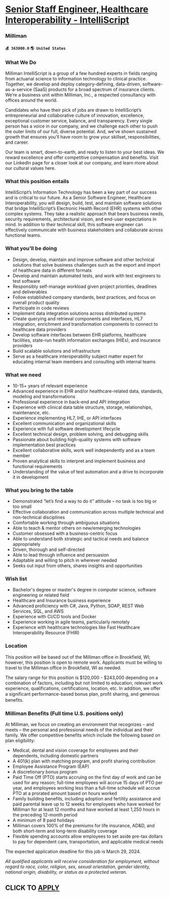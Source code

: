# [Senior Staff Engineer, Healthcare Interoperability - IntelliScript](https://www.remotewlb.com/apply/senior-staff-engineer-healthcare-interoperability-intelliscript)  
### Milliman  
#### `💰 363000.0` `🌎 United States`  

### What We Do

Milliman IntelliScript is a group of a few hundred experts in fields ranging from actuarial science to information technology to clinical practice. Together, we develop and deploy category-defining, data-driven, software-as-a-service (SaaS) products for a broad spectrum of insurance clients. We’re a business unit within Milliman, Inc., a respected consultancy with offices around the world.

Candidates who have their pick of jobs are drawn to IntelliScript’s entrepreneurial and collaborative culture of innovation, excellence, exceptional customer service, balance, and transparency. Every single person has a voice in our company, and we challenge each other to push the outer limits of our full, diverse potential. And, we’ve shown sustained growth that ensures you’ll have room to grow your skillset, responsibilities, and career.

Our team is smart, down-to-earth, and ready to listen to your best ideas. We reward excellence and offer competitive compensation and benefits. Visit our LinkedIn page for a closer look at our company, and learn more about our cultural values here.

### What this position entails

IntelliScript’s Information Technology has been a key part of our success and is critical to our future. As a Senior Software Engineer, Healthcare Interoperability, you will design, build, test, and maintain software solutions that bridge IntelliScript’s Electronic Health Record (EHR) systems with other complex systems. They take a realistic approach that bears business needs, security requirements, architectural vision, and end-user expectations in mind. In addition to their technical skill, this software engineer can effectively communicate with business stakeholders and collaborate across functional teams.

### What you’ll be doing

  * Design, develop, maintain and improve software and other technical solutions that solve business challenges such as the export and import of healthcare data in different formats
  * Develop and maintain automated tests, and work with test engineers to test software
  * Responsibly self-manage workload given project priorities, deadlines and deliverables
  * Follow established company standards, best practices, and focus on overall product quality
  * Participate in code reviews
  * Implement data integration solutions across distributed systems
  * Create querying and retrieval components and interfaces, HL7 integration, enrichment and transformation components to connect to healthcare data providers
  * Develop software interfaces between EHR platforms, healthcare facilities, state-run health information exchanges (HIEs), and insurance providers
  * Build scalable solutions and infrastructure
  * Serve as a healthcare interoperability subject matter expert for educating internal team members and consulting with internal teams

### What we need

  * 10-15+ years of relevant experience
  * Advanced experience in EHR and/or healthcare-related data, standards, modeling and transformations
  * Professional experience in back-end and API integration
  * Experience with clinical data table structure, storage, relationships, maintenance, etc.
  * Experience implementing HL7, IHE, or API interfaces
  * Excellent communication and organizational skills
  * Experience with full software development lifecycle
  * Excellent technical design, problem solving, and debugging skills
  * Passionate about building high-quality systems with software implementation best practices
  * Excellent collaborative skills, work well independently and as a team member
  * Proven analytical skills to interpret and implement business and functional requirements
  * Understanding of the value of test automation and a drive to incorporate it in development

### What you bring to the table

  * Demonstrated “let’s find a way to do it” attitude – no task is too big or too small
  * Effective collaboration and communication across multiple technical and non-technical disciplines
  * Comfortable working through ambiguous situations
  * Able to teach & mentor others on new/emerging technologies
  * Customer obsessed with a business-centric focus
  * Able to understand both strategic and tactical needs and balance appropriately
  * Driven, thorough and self-directed
  * Able to lead through influence and persuasion
  * Adaptable and willing to pitch in wherever needed
  * Seeks out input from others, shares insights and opportunities

### Wish list

  * Bachelor's degree or master's degree in computer science, software engineering or related field
  * Healthcare and Insurance business experience
  * Advanced proficiency with C#, Java, Python, SOAP, REST Web Services, SQL, and AWS
  * Experience with CI/CD tools and Docker
  * Experience working in agile teams, particularly remotely
  * Experience with healthcare technologies like Fast Healthcare Interoperability Resource (FHIR)

###  Location

This position will be based out of the Milliman office in Brookfield, WI; however, this position is open to remote work. Applicants must be willing to travel to the Milliman office in Brookfield, WI as needed.

The salary range for this position is $120,000 - $243,000 depending on a combination of factors, including but not limited to education, relevant work experience, qualifications, certifications, location, etc. In addition, we offer a signiﬁcant performance-based bonus plan, proﬁt sharing, and generous beneﬁts.

### Milliman Benefits (Full time U.S. positions only)

At Milliman, we focus on creating an environment that recognizes – and meets – the personal and professional needs of the individual and their family. We offer competitive benefits which include the following based on plan eligibility:

  * Medical, dental and vision coverage for employees and their dependents, including domestic partners
  * A 401(k) plan with matching program, and profit sharing contribution
  * Employee Assistance Program (EAP)
  * A discretionary bonus program
  * Paid Time Off (PTO) starts accruing on the first day of work and can be used for any reason; full-time employees will accrue 15 days of PTO per year, and employees working less than a full-time schedule will accrue PTO at a prorated amount based on hours worked
  * Family building benefits, including adoption and fertility assistance and paid parental leave up to 12 weeks for employees who have worked for Milliman for at least 12 months and have worked at least 1,250 hours in the preceding 12-month period
  * A minimum of 8 paid holidays
  * Milliman covers 100% of the premiums for life insurance, AD&D, and both short-term and long-term disability coverage
  * Flexible spending accounts allow employees to set aside pre-tax dollars to pay for dependent care, transportation, and applicable medical needs 

The expected application deadline for this job is March 29, 2024.

 _All qualified applicants will receive consideration for employment, without regard to race, color, religion, sex, sexual orientation, gender identity, national origin, disability, or status as a protected veteran._

  
## CLICK TO [APPLY](https://www.remotewlb.com/apply/senior-staff-engineer-healthcare-interoperability-intelliscript)

